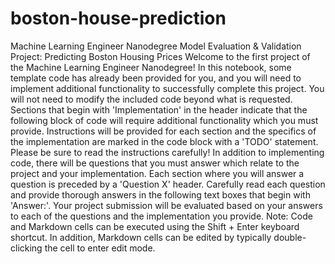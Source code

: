 # boston-house-prediction
 Machine Learning Engineer Nanodegree Model Evaluation &amp; Validation Project: Predicting Boston Housing Prices Welcome to the first project of the Machine Learning Engineer Nanodegree! In this notebook, some template code has already been provided for you, and you will need to implement additional functionality to successfully complete this project. You will not need to modify the included code beyond what is requested. Sections that begin with 'Implementation' in the header indicate that the following block of code will require additional functionality which you must provide. Instructions will be provided for each section and the specifics of the implementation are marked in the code block with a 'TODO' statement. Please be sure to read the instructions carefully!  In addition to implementing code, there will be questions that you must answer which relate to the project and your implementation. Each section where you will answer a question is preceded by a 'Question X' header. Carefully read each question and provide thorough answers in the following text boxes that begin with 'Answer:'. Your project submission will be evaluated based on your answers to each of the questions and the implementation you provide.  Note: Code and Markdown cells can be executed using the Shift + Enter keyboard shortcut. In addition, Markdown cells can be edited by typically double-clicking the cell to enter edit mode.
